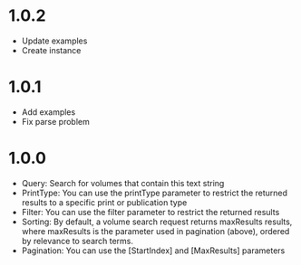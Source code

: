 # 1.0.2

* Update examples
* Create instance

# 1.0.1

* Add examples
* Fix parse problem 

# 1.0.0

* Query: Search for volumes that contain this text string
* PrintType: You can use the printType parameter to restrict the returned results to a specific print or publication type
* Filter: You can use the filter parameter to restrict the returned results
* Sorting: By default, a volume search request returns maxResults results, where maxResults is the parameter used in pagination (above), ordered by relevance to search terms.
* Pagination: You can use the [StartIndex] and [MaxResults] parameters
